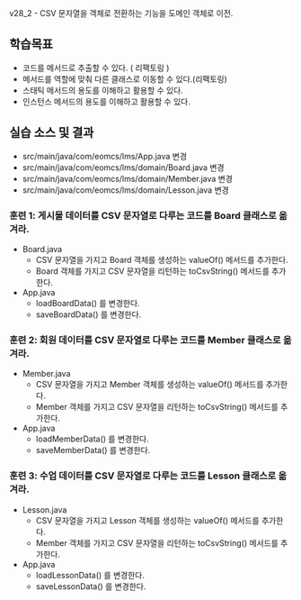 v28_2 - CSV 문자열을 객체로 전환하는 기능을 도메인 객체로 이전.

## 학습목표

- 코드를 메서드로 추출할 수 있다. ( 리팩토링 )
- 메서드를 역할에 맞춰 다른 클래스로 이동할 수 있다.(리팩토링)
- 스태틱 메서드의 용도를 이해하고 활용할 수 있다.
- 인스턴스 메서드의 용도를 이해하고 활용할 수 있다.

## 실습 소스 및 결과

- src/main/java/com/eomcs/lms/App.java 변경
- src/main/java/com/eomcs/lms/domain/Board.java 변경
- src/main/java/com/eomcs/lms/domain/Member.java 변경
- src/main/java/com/eomcs/lms/domain/Lesson.java 변경

### 훈련 1: 게시물 데이터를 CSV 문자열로 다루는 코드를 Board 클래스로 옮겨라.

- Board.java
  - CSV 문자열을 가지고 Board 객체를 생성하는 valueOf() 메서드를 추가한다.
  - Board 객체를 가지고 CSV 문자열을 리턴하는 toCsvString() 메서드를 추가한다. 
- App.java
  - loadBoardData() 를 변경한다.
  - saveBoardData() 를 변경한다.
  
### 훈련 2: 회원 데이터를 CSV 문자열로 다루는 코드를 Member 클래스로 옮겨라.

- Member.java
  - CSV 문자열을 가지고 Member 객체를 생성하는 valueOf() 메서드를 추가한다.
  - Member 객체를 가지고 CSV 문자열을 리턴하는 toCsvString() 메서드를 추가한다. 
- App.java
  - loadMemberData() 를 변경한다.
  - saveMemberData() 를 변경한다.
    
### 훈련 3: 수업 데이터를 CSV 문자열로 다루는 코드를 Lesson 클래스로 옮겨라.

- Lesson.java
  - CSV 문자열을 가지고 Lesson 객체를 생성하는 valueOf() 메서드를 추가한다.
  - Member 객체를 가지고 CSV 문자열을 리턴하는 toCsvString() 메서드를 추가한다. 
- App.java
  - loadLessonData() 를 변경한다.
  - saveLessonData() 를 변경한다.
